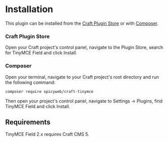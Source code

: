 # Installation

This plugin can be installed from the [Craft Plugin Store](https://plugins.craftcms.com/) or with [Composer](https://packagist.org/).

### Craft Plugin Store

Open your Craft project's control panel, navigate to the Plugin Store, search for TinyMCE Field and click Install.

### Composer

Open your terminal, navigate to your Craft project's root directory and run the following command:

```
composer require spicyweb/craft-tinymce
```

Then open your project's control panel, navigate to Settings &rarr; Plugins, find TinyMCE Field and click Install.

## Requirements

TinyMCE Field 2.x requires Craft CMS 5.
